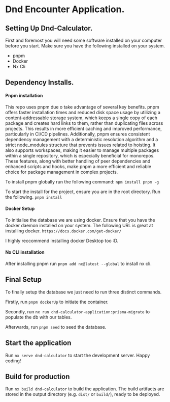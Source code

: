# Dnd Encounter Application.

## Setting Up Dnd-Calculator.
First and foremost you will need some software installed on your computer before you start. Make sure you have the following installed on your system.
- pnpm
- Docker
- Nx Cli

## Dependency Installs.
#### Pnpm installation
This repo uses pnpm due o take advantage of several key benefits. pnpm offers faster installation times and reduced disk space usage by utilizing a content-addressable storage system, which keeps a single copy of each package and creates hard links to them, rather than duplicating files across projects. This results in more efficient caching and improved performance, particularly in CI/CD pipelines. Additionally, pnpm ensures consistent dependency management with a deterministic resolution algorithm and a strict node_modules structure that prevents issues related to hoisting. It also supports workspaces, making it easier to manage multiple packages within a single repository, which is especially beneficial for monorepos. These features, along with better handling of peer dependencies and enhanced scripts and hooks, make pnpm a more efficient and reliable choice for package management in complex projects.

To install pnpm globally run the following command:
`npm install pnpm -g`

To start the install for the project, ensure you are in the root directory. Run the following.
`pnpm install`

#### Docker Setup
To initialise the database we are using docker. Ensure that you have the docker daemon installed on your system.
The following URL is great at installing docker.
`https://docs.docker.com/get-docker/`

I highly reccommend installing docker Desktop too :D.

#### Nx CLI installation
After installing pnpm run `pnpm add nx@latest --global` to install nx cli.

## Final Setup
To finally setup the database we just need to run three distinct commands.

Firstly, run `pnpm dockerUp` to initiate the container.

<!-- Need to automate the below step into step 1 D: -->
Secondly, run `nx run dnd-calculator-application:prisma-migrate` to populate the db with our tables.

Afterwards, run `pnpm seed` to seed the database.

## Start the application

Run `nx serve dnd-calculator` to start the development server. Happy coding!

## Build for production

Run `nx build dnd-calculator` to build the application. The build artifacts are stored in the output directory (e.g. `dist/` or `build/`), ready to be deployed.


<!-- Introduce a temporary effect table to introduce effects on the entity, time limit, damage per turn, Saves needed>